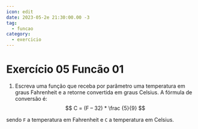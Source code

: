 ```yaml
---
icon: edit
date: 2023-05-2e 21:30:00.00 -3
tag:
  - funcao
category:
  - exercicio
---
```

# Exercício 05 Funcão 01

1. Escreva uma função que receba por parâmetro uma temperatura em graus Fahrenheit e a retorne convertida em graus Celsius. A fórmula de conversão é:
$$
C = (F – 32) *  \frac {5}{9}
$$
 
sendo `F` a temperatura em Fahrenheit e `C` a temperatura em Celsius.

